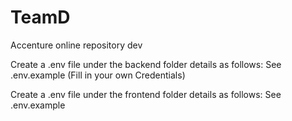 # TeamD
Accenture online repository dev

Create a .env file under the backend folder details as follows:
See .env.example (Fill in your own Credentials)

Create a .env file under the frontend folder details as follows:
See .env.example 
